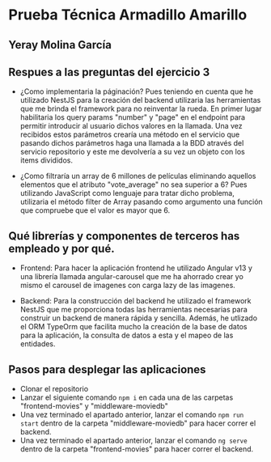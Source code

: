 # Prueba Técnica Armadillo Amarillo
## Yeray Molina García

## Respues a las preguntas del ejercicio 3

- ¿Como implementaria la páginación?
Pues teniendo en cuenta que he utilizado NestJS para la creación del backend utilizaria las herramientas que me brinda el framework para no reinventar la rueda. En primer lugar habilitaria los query params "number" y "page" en el endpoint para permitir introducir al usuario dichos valores en la llamada. Una vez recibidos estos parámetros crearía una método en el servicio que pasando dichos parámetros haga una llamada a la BDD através del servicio repositorio y este me devolvería a su vez un objeto con los items divididos.

- ¿Como filtraría un array de 6 millones de películas eliminando aquellos elementos que el atributo "vote_average" no sea superior a 6?
Pues utilizando JavaScript como lenguaje para tratar dicho problema, utilizaria el método filter de Array pasando como argumento una función que compruebe que el valor es mayor que 6.

## Qué librerías y componentes de terceros has empleado y por qué.

- Frontend:
Para hacer la aplicación frontend he utilizado Angular v13 y una librería llamada angular-carousel que me ha ahorrado crear yo mismo el carousel de imagenes con carga lazy de las imagenes.

- Backend:
Para la construcción del backend he utilizado el framework NestJS que me proporciona todas las herramientas necesarias para construir un backend de manera rápida y sencilla. Además, he utlizado el ORM TypeOrm que facilita mucho la creación de la base de datos para la aplicación, la consulta de datos a esta y el mapeo de las entidades.

## Pasos para desplegar las aplicaciones

- Clonar el repositorio
- Lanzar el siguiente comando ``` npm i ``` en cada una de las carpetas "frontend-movies" y "middleware-moviedb"
- Una vez terminado el apartado anterior, lanzar el comando ``` npm run start ``` dentro de la carpeta "middleware-moviedb" para hacer correr el backend.
- Una vez terminado el apartado anterior, lanzar el comando ``` ng serve ``` dentro de la carpeta "frontend-movies" para hacer correr el backend.
